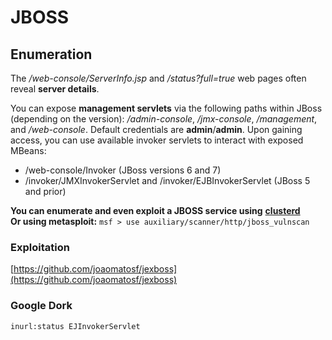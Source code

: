 # JBOSS

## Enumeration

The _/web-console/ServerInfo.jsp_ and _/status?full=true_ web pages often reveal **server details**.

You can expose **management servlets** via the following paths within JBoss \(depending on the version\): _/admin-console_, _/jmx-console_, _/management_, and _/web-console_. Default credentials are **admin**/**admin**. Upon gaining access, you can use available invoker servlets to interact with exposed MBeans:

* /web-console/Invoker \(JBoss versions 6 and 7\)
* /invoker/JMXInvokerServlet and /invoker/EJBInvokerServlet \(JBoss 5 and prior\)

**You can enumerate and even exploit a JBOSS service using** [**clusterd**](https://github.com/hatRiot/clusterd)  
**Or using metasploit:** `msf > use auxiliary/scanner/http/jboss_vulnscan`

### Exploitation

[https://github.com/joaomatosf/jexboss](https://github.com/joaomatosf/jexboss)

### Google Dork

```text
inurl:status EJInvokerServlet
```

